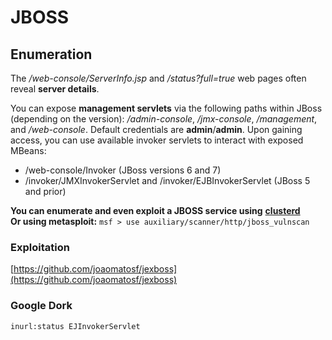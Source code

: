 # JBOSS

## Enumeration

The _/web-console/ServerInfo.jsp_ and _/status?full=true_ web pages often reveal **server details**.

You can expose **management servlets** via the following paths within JBoss \(depending on the version\): _/admin-console_, _/jmx-console_, _/management_, and _/web-console_. Default credentials are **admin**/**admin**. Upon gaining access, you can use available invoker servlets to interact with exposed MBeans:

* /web-console/Invoker \(JBoss versions 6 and 7\)
* /invoker/JMXInvokerServlet and /invoker/EJBInvokerServlet \(JBoss 5 and prior\)

**You can enumerate and even exploit a JBOSS service using** [**clusterd**](https://github.com/hatRiot/clusterd)  
**Or using metasploit:** `msf > use auxiliary/scanner/http/jboss_vulnscan`

### Exploitation

[https://github.com/joaomatosf/jexboss](https://github.com/joaomatosf/jexboss)

### Google Dork

```text
inurl:status EJInvokerServlet
```

